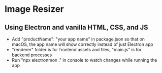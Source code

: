 # Image Resizer

## Using Electron and vanilla HTML, CSS, and JS

- Add "productName": "your app name" in package.json so that on macOS, the app name will show correctly instead of just Electron app
- "renderer" folder is for frontend assets and files, "main.js" is for backend processes
- Run "npx electronmon ." in console to watch changes while running the app